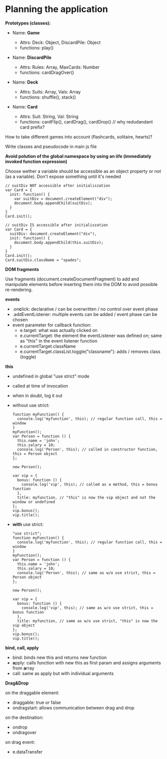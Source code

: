 # Planning the application

**Prototypes (classes):**

- Name: **Game**
  - Attrs: Deck: Object, DiscardPile: Object
  - functions: play()

- Name: **DiscardPile**
  - Attrs: Rules: Array, MaxCards: Number
  - functions: cardDragOver()

- Name: **Deck**
  - Attrs: Suits: Array, Vals: Array
  - functions: shuffle(), stack()

- Name: **Card**
  - Attrs: Suit: String, Val: String
  - functions: cardFlip(), cardDrag(), cardDrop() // why redudandant card prefix?


How to take different games into account (flashcards, solitaire, hearts)?

Write classes and pseudocode in main js file

**Avoid polution of the global namespace by using an iife (immediately invoked function expression)**

Choose wether a variable should be accessible as an object property or not (as a variable).
Don't expose something until it's needed

    // suitDiv NOT accessible after initialiszation
    var Card = {
      init: function() {
        var suitDiv = document.createElement("div");
        document.body.appendChild(suitDiv);
      }
    }
    Card.init();

    // suitDiv IS accessible after initialiszation
    var Card = {
      suitDiv: document.createElement("div"),
      init: function() {
        document.body.appendChild(this.suitDiv);
      }
    }
    Card.init();
    Card.suitDiv.className = "spades";

**DOM fragments**

Use fragments (document.createDocumentFragment) to add and manipulate elements before inserting them into the DOM to avoid possible re-rendering.

**events**

- .on**c**lick: declarative / can be overwritten / no control over event phase
- .addEventListener: multiple events can be added / event phase can be chosen
- event parameter for callback function:
  - e.target: what was actually clicked on
  - e.currentTarget: the element the eventListener was defined on; same as "this" in the event listener function
  - e.currentTarget.className
  - e.currentTarget.classList.toggle("classname"): adds / removes class (toggle)


**this**
- undefined in global "use strict" mode
- called at time of invocation
- when in doubt, log it out
- without use strict:

      function myFunction() {
        console.log('myfunction', this); // regular function call, this = window
      }
      myFunction();
      var Person = function () {
        this.name = 'john';
        this.salary = 10;
        console.log('Person', this); // called in constructor function, this = Person object
      };

      new Person();

      var vip = {
        bonus: function () {
          console.log('vip', this); // called as a method, this = bonus function
        },
        title: myfunction, // "this" is now the vip object and not the window or undefined
      };
      vip.bonus();
      vip.title();

- **with** use strict:

      "use strict";
      function myFunction() {
        console.log('myfunction', this); // regular function call, this = window
      }
      myFunction();
      var Person = function () {
        this.name = 'john';
        this.salary = 10;
        console.log('Person', this); // same as w/o use strict, this = Person object
      };

      new Person();

      var vip = {
        bonus: function () {
          console.log('vip', this); // same as w/o use strict, this = bonus function
        },
        title: myfunction, // same as w/o use strict, "this" is now the vip object
      };
      vip.bonus();
      vip.title();

  
**bind, call, apply**
- bind: binds new this and returns new function
- **a**pply: calls function with new this as first param and assigns arguments from **a**rray
- call: same as apply but with individual arguments

**Drag&Drop**

on the draggable element:

- draggable: true or false 
- ondragstart: allows communication between drag and drop

on the destination:

- ondrop
- ondragover

on drag event:

- e.dataTransfer